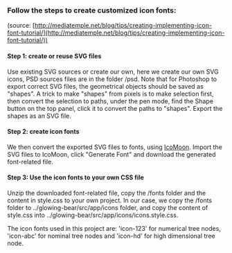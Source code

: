### Follow the steps to create customized icon fonts:

(source: [http://mediatemple.net/blog/tips/creating-implementing-icon-font-tutorial/](http://mediatemple.net/blog/tips/creating-implementing-icon-font-tutorial/))

#### Step 1: create or reuse SVG files

Use existing SVG sources or create our own, here we create our own SVG icons, PSD sources files are in the folder /psd. Note that for Photoshop to export correct SVG files, the geometrical objects should be saved as "shapes". A trick to make "shapes" from pixels is to make selection first, then convert the selection to paths, under the pen mode, find the Shape button on the top panel, click it to convert the paths to "shapes". Export the shapes as an SVG file. 

#### Step 2: create icon fonts

We then convert the exported SVG files to fonts, using [IcoMoon](https://icomoon.io). Import the SVG files to IcoMoon, click "Generate Font" and download the generated font-related file.

#### Step 3: Use the icon fonts to your own CSS file
Unzip the downloaded font-related file, copy the /fonts folder and the content in style.css to your own project. In our case, we copy the /fonts folder to ../glowing-bear/src/app/icons folder, and copy the content of style.css into ../glowing-bear/src/app/icons/icons.style.css.


The icon fonts used in this project are: 'icon-123' for numerical tree nodes, 'icon-abc' for nominal tree nodes and 'icon-hd' for high dimensional tree node.